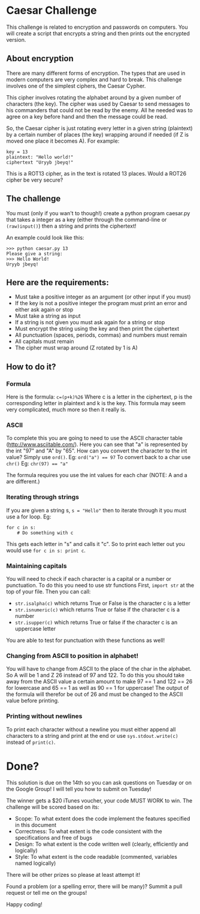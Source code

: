 # Caesar Challenge
This challenge is related to encryption and passwords on computers. You will create a script that encrypts a string and then prints out the encrypted version.

## About encryption
There are many different forms of encryption. The types that are used in modern computers are very complex and hard to break. This challenge involves one of the simplest ciphers, the Caesar Cypher.

This cipher involves rotating the alphabet around by a given number of characters (the key). The cipher was used by Caesar to send messages to his commanders that could not be read by the enemy. All he needed was to agree on a key before hand and then the message could be read.

So, the Caesar cipher is just rotating every letter in a given string (plaintext) by a certain number of places (the key) wrapping around if needed (if Z is moved one place it becomes A).
For example:
```
key = 13
plaintext: "Hello world!"
ciphertext "Uryyb jbeyq!"
```
This is a ROT13 cipher, as in the text is rotated 13 places. Would a ROT26 cipher be very secure?

## The challenge
You must (only if you wan't to though!) create a python program caesar.py that takes a integer as a key (either through the command-line or `(raw)input()`) then a string and prints the ciphertext!

An example could look like this:
```
>>> python caesar.py 13
Please give a string:
>>> Hello World!
Uryyb jbeyq!
```

## Here are the requirements:
- Must take a positive integer as an argument (or other input if you must)
- If the key is not a positive integer the program must print an error and either ask again or stop
- Must take a string as input
- If a string is not given you must ask again for a string or stop
- Must encrypt the string using the key and then print the ciphertext
- All punctuation (spaces, periods, commas) and numbers must remain
- All capitals must remain
- The cipher must wrap around (Z rotated by 1 is A)

## How to do it?

### Formula
Here is the formula:
`c=(p+k)%26`
Where c is a letter in the ciphertext, p is the corresponding letter in plaintext and k is the key. This formula may seem very complicated, much more so then it really is.

### ASCII
To complete this you are going to need to use the ASCII character table (http://www.asciitable.com/). Here you can see that "a" is represented by the int "97" and "A" by "65". How can you convert the character to the int value? Simply use `ord()`. Eg: `ord("a") == 97`
To convert back to a char use `chr()`
Eg: `chr(97) == "a"`

The formula requires you use the int values for each char (NOTE: A and a are different.)

### Iterating through strings
If you are given a string s, `s = "Hello"` then to iterate through it you must use a for loop.
Eg:
```
for c in s:
    # Do something with c
```
This gets each letter in "s" and calls it "c". So to print each letter out you would use `for c in s: print c`.

### Maintaining capitals
You will need to check if each character is a capital or a number or punctuation. To do this you need to use str functions
First, `import str` at the top of your file. Then you can call:
- `str.isalpha(c)` which returns True or False is the character c is a letter
- `str.isnumeric(c)` which returns True or false if the character c is a number
- `str.isupper(c)` which returns True or false if the character c is an uppercase letter

You are able to test for punctuation with these functions as well!

### Changing from ASCII to position in alphabet!
You will have to change from ASCII to the place of the char in the alphabet. So A will be 1 and Z 26 instead of 97 and 122. To do this you should take away from the ASCII value a certain amount to make 97 == 1 and 122 == 26 for lowercase and 65 == 1 as well as 90 == 1 for uppercase!
The output of the formula will therefor be out of 26 and must be changed to the ASCII value before printing.

### Printing without newlines
To print each character without a newline you must either append all characters to a string and print at the end or use `sys.stdout.write(c)` instead of `print(c)`.

# Done?
This solution is due on the 14th so you can ask questions on Tuesday or on the Google Group! I will tell you how to submit on Tuesday!

The winner gets a $20 iTunes voucher, your code MUST WORK to win. The challenge will be scored based on its:
- Scope: To what extent does the code implement the features specified in this document
- Correctness: To what extent is the code consistent with the specifications and free of bugs
- Design: To what extent is the code written well (clearly, efficiently and logically)
- Style: To what extent is the code readable (commented, variables named logically)

There will be other prizes so please at least attempt it!

Found a problem (or a spelling error, there will be many)? Summit a pull request or tell me on the groups!

Happy coding!
